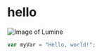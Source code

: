 # hello #

![Image of Lumine](https://img.wattpad.com/0b7fae808bf44cd2709e2c0d56ec075b966a99b8/68747470733a2f2f73332e616d617a6f6e6177732e636f6d2f776174747061642d6d656469612d736572766963652f53746f7279496d6167652f4142706161474b354646786771513d3d2d313332353231353031362e313734643937663237313636376364303238393136393935303731392e706e67?s=fit&w=720&h=720)

``` javascript
var myVar = "Hello, world!";
```
